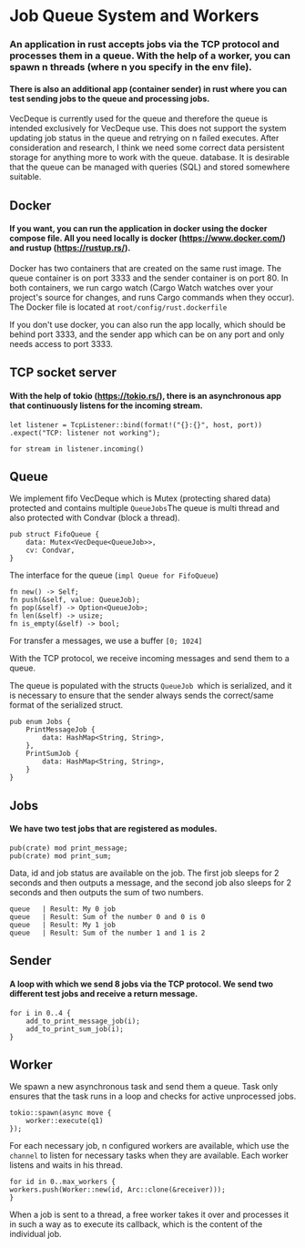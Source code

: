 # Job Queue System and Workers

### An application in rust accepts jobs via the TCP protocol and processes them in a queue. With the help of a worker, you can spawn n threads (where n you specify in the env file).

#### There is also an additional app (container sender) in rust where you can test sending jobs to the queue and processing jobs.

VecDeque is currently used for the queue and therefore the queue is intended exclusively for VecDeque use. This does not support the system updating job status in the queue and retrying on n failed executes. After consideration and research, I think we need some correct data persistent storage for anything more to work with the queue. database. It is desirable that the queue can be managed with queries (SQL) and stored somewhere suitable.

## Docker

#### If you want, you can run the application in docker using the docker compose file. All you need locally is docker (https://www.docker.com/) and rustup (https://rustup.rs/).

Docker has two containers that are created on the same rust image. The queue container is on port 3333 and the sender container is on port 80. In both containers, we run cargo watch (Cargo Watch watches over your project's source for changes, and runs Cargo commands when they occur). The Docker file is located at ```root/config/rust.dockerfile```

If you don't use docker, you can also run the app locally, which should be behind port 3333, and the sender app which can be on any port and only needs access to port 3333.

## TCP socket server

#### With the help of tokio (https://tokio.rs/), there is an asynchronous app that continuously listens for the incoming stream.

```
let listener = TcpListener::bind(format!("{}:{}", host, port))
.expect("TCP: listener not working");

for stream in listener.incoming()
```

## Queue

We implement fifo VecDeque which is Mutex (protecting shared data) protected and contains multiple ```QueueJobs```The queue is multi thread and also protected with Condvar (block a thread).

```
pub struct FifoQueue {
    data: Mutex<VecDeque<QueueJob>>,
    cv: Condvar,
}
```

The interface for the queue (```impl Queue for FifoQueue```)

```
fn new() -> Self;
fn push(&self, value: QueueJob);
fn pop(&self) -> Option<QueueJob>;
fn len(&self) -> usize;
fn is_empty(&self) -> bool;
```

For transfer a messages, we use a buffer ```[0; 1024]```

With the TCP protocol, we receive incoming messages and send them to a queue.

The queue is populated with the structs ```QueueJob ```which is serialized, and it is necessary to ensure that the sender always sends the correct/same format of the serialized struct.

```
pub enum Jobs {
    PrintMessageJob {
        data: HashMap<String, String>,
    },
    PrintSumJob {
        data: HashMap<String, String>,
    }
}
```

## Jobs

#### We have two test jobs that are registered as modules.

```
pub(crate) mod print_message;
pub(crate) mod print_sum;
```

Data, id and job status are available on the job. The first job sleeps for 2 seconds and then outputs a message, and the second job also sleeps for 2 seconds and then outputs the sum of two numbers.

```
queue   | Result: My 0 job
queue   | Result: Sum of the number 0 and 0 is 0
queue   | Result: My 1 job
queue   | Result: Sum of the number 1 and 1 is 2
```

## Sender

#### A loop with which we send 8 jobs via the TCP protocol. We send two different test jobs and receive a return message.

```
for i in 0..4 {
    add_to_print_message_job(i);
    add_to_print_sum_job(i);
}
```

## Worker

We spawn a new asynchronous task and send them a queue. Task only ensures that the task runs in a loop and checks for active unprocessed jobs.

```
tokio::spawn(async move {
    worker::execute(q1)
});
```

For each necessary job, n configured workers are available, which use the ```channel``` to listen for necessary tasks when they are available. Each worker listens and waits in his thread.

```
for id in 0..max_workers {
workers.push(Worker::new(id, Arc::clone(&receiver)));
}
```

When a job is sent to a thread, a free worker takes it over and processes it in such a way as to execute its callback, which is the content of the individual job.
